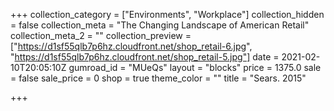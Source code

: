 +++
collection_category = ["Environments", "Workplace"]
collection_hidden = false
collection_meta = "The Changing Landscape of American Retail"
collection_meta_2 = ""
collection_preview = ["https://d1sf55qlb7p6hz.cloudfront.net/shop_retail-6.jpg", "https://d1sf55qlb7p6hz.cloudfront.net/shop_retail-5.jpg"]
date = 2021-02-10T20:05:10Z
gumroad_id = "MUeQs"
layout = "blocks"
price = 1375.0
sale = false
sale_price = 0
shop = true
theme_color = ""
title = "Sears. 2015"

+++
